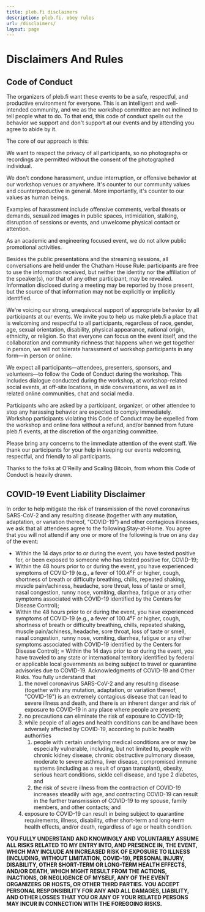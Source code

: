 ```yaml
---
title: pleb.fi disclaimers
description: pleb.fi. obey rules
url: /disclaimers/
layout: page
---
```

# Disclaimers And Rules
## Code of Conduct

The organizers of pleb.fi want these events to be a safe, respectful, and
productive environment for everyone. This is an intelligent and well-intended
community, and we as the workshop committee are not inclined to tell people
what to do. To that end, this code of conduct spells out the behavior we
support and don't support at our events and by attending you agree to abide by
it.

The core of our approach is this:

We want to respect the privacy of all participants, so no photographs or
recordings are permitted without the consent of the photographed individual.

We don't condone harassment, undue interruption, or offensive behavior at our
workshop venues or anywhere. It's counter to our community values and
counterproductive in general. More importantly, it's counter to our values as
human beings.

Examples of harassment include offensive comments, verbal threats or demands,
sexualized images in public spaces, intimidation, stalking, disruption of
sessions or events, and unwelcome physical contact or attention.

As an academic and engineering focused event, we do not allow public
promotional activities.

Besides the public presentations and the streaming sessions, all conversations
are held under the Chatham House Rule: participants are free to use the
information received, but neither the identity nor the affiliation of the
speaker(s), nor that of any other participant, may be revealed. Information
disclosed during a meeting may be reported by those present, but the source of
that information may not be explicitly or implicitly identified.

We're voicing our strong, unequivocal support of appropriate behavior by all
participants at our events. We invite you to help us make pleb.fi a place that
is welcoming and respectful to all participants, regardless of race, gender,
age, sexual orientation, disability, physical appearance, national origin,
ethnicity, or religion. So that everyone can focus on the event itself, and the
collaboration and community richness that happens when we get together in
person, we will not tolerate harassment of workshop participants in any form—in
person or online.

We expect all participants—attendees, presenters, sponsors, and volunteers—to
follow the Code of Conduct during the workshop. This includes dialogue
conducted during the workshop, at workshop-related social events, at off-site
locations, in side conversations, as well as in related online communities,
chat and social media.

Participants who are asked by a participant, organizer, or other attendee to
stop any harassing behavior are expected to comply immediately. Workshop
participants violating this Code of Conduct may be expelled from the workshop
and online fora without a refund, and/or banned from future pleb.fi events, at
the discretion of the organizing committee.

Please bring any concerns to the immediate attention of the event staff. We
thank our participants for your help in keeping our events welcoming,
respectful, and friendly to all participants.

Thanks to the folks at O'Reilly and Scaling Bitcoin, from whom this Code of
Conduct is heavily drawn.

## COVID-19 Event Liability Disclaimer
In order to help mitigate the risk of transmission of the novel coronavirus SARS-CoV-2 and any resulting disease (together with any mutation, adaptation, or variation thereof, "COVID-19") and other contagious illnesses, we ask that all attendees agree to the following:Stay-at-Home. You agree that you will not attend if any one or more of the following is true on any day of the event: 
-  Within the 14 days prior to or during the event, you have tested positive for, or been exposed to someone who has tested positive for, COVID-19;
- Within the 48 hours prior to or during the event, you have experienced symptoms of COVID-19 (e.g., a fever of 100.4⁰F or higher, cough, shortness of breath or difficulty breathing, chills, repeated shaking, muscle pain/achiness, headache, sore throat, loss of taste or smell, nasal congestion, runny nose, vomiting, diarrhea, fatigue or any other symptoms associated with COVID-19 identified by the Centers for Disease Control);
- Within the 48 hours prior to or during the event, you have experienced symptoms of COVID-19 (e.g., a fever of 100.4⁰F or higher, cough, shortness of breath or difficulty breathing, chills, repeated shaking, muscle pain/achiness, headache, sore throat, loss of taste or smell, nasal congestion, runny nose, vomiting, diarrhea, fatigue or any other symptoms associated with COVID-19 identified by the Centers for Disease Control);
= Within the 14 days prior to or during the event, you have traveled to any state or international territory identified by federal or applicable local governments as being subject to travel or quarantine advisories due to COVID-19.
Acknowledgments of COVID-19 and Other Risks. You fully understand that
    1. the novel coronavirus SARS-CoV-2 and any resulting disease (together with any mutation, adaptation, or variation thereof, "COVID-19") is an extremely contagious disease that can lead to severe illness and death, and there is an inherent danger and risk of exposure to COVID-19 in any place where people are present;
    1. no precautions can eliminate the risk of exposure to COVID-19;
    1. while people of all ages and health conditions can be and have been adversely affected by COVID-19, according to public health authorities
        1. people with certain underlying medical conditions are or may be especially vulnerable, including, but not limited to, people with chronic kidney disease, chronic obstructive pulmonary disease, moderate to severe asthma, liver disease, compromised immune systems (including as a result of organ transplant), obesity, serious heart conditions, sickle cell disease, and type 2 diabetes, and
        1. the risk of severe illness from the contraction of COVID-19 increases steadily with age, and contracting COVID-19 can result in the further transmission of COVID-19 to my spouse, family members, and other contacts; and
    1. exposure to COVID-19 can result in being subject to quarantine requirements, illness, disability, other short-term and long-term health effects, and/or death, regardless of age or health condition.

**YOU FULLY UNDERSTAND AND KNOWINGLY AND VOLUNTARILY ASSUME ALL RISKS RELATED TO MY ENTRY INTO, AND PRESENCE IN, THE EVENT, WHICH MAY INCLUDE AN INCREASED RISK OF EXPOSURE TO ILLNESS (INCLUDING, WITHOUT LIMITATION, COVID-19), PERSONAL INJURY, DISABILITY, OTHER SHORT-TERM OR LONG-TERM HEALTH EFFECTS, AND/OR DEATH, WHICH MIGHT RESULT FROM THE ACTIONS, INACTIONS, OR NEGLIGENCE OF MYSELF, ANY OF THE EVENT ORGANIZERS OR HOSTS, OR OTHER THIRD PARTIES. YOU ACCEPT PERSONAL RESPONSIBILITY FOR ANY AND ALL DAMAGES, LIABILITY, AND OTHER LOSSES THAT YOU OR ANY OF YOUR RELATED PERSONS MAY INCUR IN CONNECTION WITH THE FOREGOING RISKS.**
